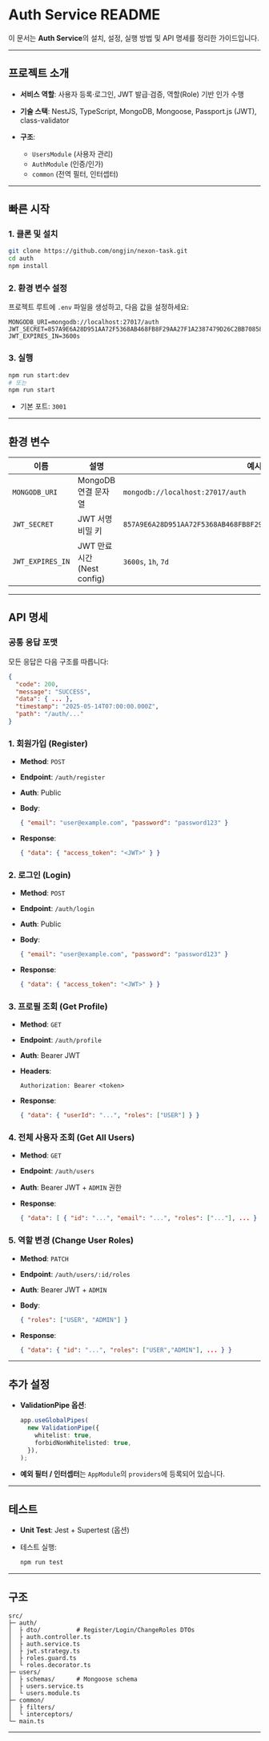 # Auth Service README

이 문서는 **Auth Service**의 설치, 설정, 실행 방법 및 API 명세를 정리한 가이드입니다.

---

## 프로젝트 소개

- **서비스 역할**: 사용자 등록·로그인, JWT 발급·검증, 역할(Role) 기반 인가 수행
- **기술 스택**: NestJS, TypeScript, MongoDB, Mongoose, Passport.js (JWT), class-validator
- **구조**:

  - `UsersModule` (사용자 관리)
  - `AuthModule` (인증/인가)
  - `common` (전역 필터, 인터셉터)

---

## 빠른 시작

### 1. 클론 및 설치

```bash
git clone https://github.com/ongjin/nexon-task.git
cd auth
npm install
```

### 2. 환경 변수 설정

프로젝트 루트에 `.env` 파일을 생성하고, 다음 값을 설정하세요:

```env
MONGODB_URI=mongodb://localhost:27017/auth
JWT_SECRET=857A9E6A28D951AA72F5368AB468FB8F29AA27F1A2387479D26C2BB708587029
JWT_EXPIRES_IN=3600s
```

### 3. 실행

```bash
npm run start:dev
# 또는
npm run start
```

- 기본 포트: `3001`

---

## 환경 변수

| 이름             | 설명                        | 예시                                                               |
| ---------------- | --------------------------- | ------------------------------------------------------------------ |
| `MONGODB_URI`    | MongoDB 연결 문자열         | `mongodb://localhost:27017/auth`                                   |
| `JWT_SECRET`     | JWT 서명 비밀 키            | `857A9E6A28D951AA72F5368AB468FB8F29AA27F1A2387479D26C2BB708587029` |
| `JWT_EXPIRES_IN` | JWT 만료 시간 (Nest config) | `3600s`, `1h`, `7d`                                                |

---

## API 명세

### 공통 응답 포맷

모든 응답은 다음 구조를 따릅니다:

```json
{
  "code": 200,
  "message": "SUCCESS",
  "data": { ... },
  "timestamp": "2025-05-14T07:00:00.000Z",
  "path": "/auth/..."
}
```

### 1. 회원가입 (Register)

- **Method**: `POST`
- **Endpoint**: `/auth/register`
- **Auth**: Public
- **Body**:

  ```json
  { "email": "user@example.com", "password": "password123" }
  ```

- **Response**:

  ```json
  { "data": { "access_token": "<JWT>" } }
  ```

### 2. 로그인 (Login)

- **Method**: `POST`
- **Endpoint**: `/auth/login`
- **Auth**: Public
- **Body**:

  ```json
  { "email": "user@example.com", "password": "password123" }
  ```

- **Response**:

  ```json
  { "data": { "access_token": "<JWT>" } }
  ```

### 3. 프로필 조회 (Get Profile)

- **Method**: `GET`
- **Endpoint**: `/auth/profile`
- **Auth**: Bearer JWT
- **Headers**:

  ```
  Authorization: Bearer <token>
  ```

- **Response**:

  ```json
  { "data": { "userId": "...", "roles": ["USER"] } }
  ```

### 4. 전체 사용자 조회 (Get All Users)

- **Method**: `GET`
- **Endpoint**: `/auth/users`
- **Auth**: Bearer JWT + `ADMIN` 권한
- **Response**:

  ```json
  { "data": [ { "id": "...", "email": "...", "roles": ["..."], ... } ] }
  ```

### 5. 역할 변경 (Change User Roles)

- **Method**: `PATCH`
- **Endpoint**: `/auth/users/:id/roles`
- **Auth**: Bearer JWT + `ADMIN`
- **Body**:

  ```json
  { "roles": ["USER", "ADMIN"] }
  ```

- **Response**:

  ```json
  { "data": { "id": "...", "roles": ["USER","ADMIN"], ... } }
  ```

---

## 추가 설정

- **ValidationPipe 옵션**:

  ```ts
  app.useGlobalPipes(
    new ValidationPipe({
      whitelist: true,
      forbidNonWhitelisted: true,
    }),
  );
  ```

- **예외 필터 / 인터셉터**는 `AppModule`의 `providers`에 등록되어 있습니다.

---

## 테스트

- **Unit Test**: Jest + Supertest (옵션)
- 테스트 실행:

  ```bash
  npm run test
  ```

---

## 구조

```
src/
├─ auth/
│  ├ dto/          # Register/Login/ChangeRoles DTOs
│  ├ auth.controller.ts
│  ├ auth.service.ts
│  ├ jwt.strategy.ts
│  ├ roles.guard.ts
│  └ roles.decorator.ts
├─ users/
│  ├ schemas/      # Mongoose schema
│  ├ users.service.ts
│  └ users.module.ts
├─ common/
│  ├ filters/
│  └ interceptors/
└─ main.ts
```

---
